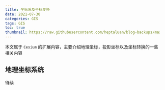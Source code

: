 ```yaml
---
title: 坐标系及坐标变换
date: 2021-07-30
categories: GIS
tags: GIS
toc: true
thumbnail: https://raw.githubusercontent.com/heptaluan/blog-backups/master/cdn/cover/07.webp
---
```


本文属于 `Cesium` 的扩展内容，主要介绍地理坐标，投影坐标以及坐标转换的一些相关内容

<!-- more -->


## 地理坐标系统

待续